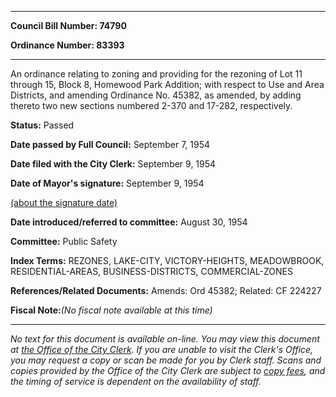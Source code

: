 

********

**Council Bill Number: 74790**
   
**Ordinance Number: 83393**
********

 An ordinance relating to zoning and providing for the rezoning of Lot 11 through 15, Block 8, Homewood Park Addition; with respect to Use and Area Districts, and amending Ordinance No. 45382, as amended, by adding thereto two new sections numbered 2-370 and 17-282, respectively.

**Status:** Passed
   
**Date passed by Full Council:** September 7, 1954
   
**Date filed with the City Clerk:** September 9, 1954
   
**Date of Mayor's signature:** September 9, 1954
   
[(about the signature date)](/~public/approvaldate.htm)
   
   
   
**Date introduced/referred to committee:** August 30, 1954
   
**Committee:** Public Safety
   
   
**Index Terms:** REZONES, LAKE-CITY, VICTORY-HEIGHTS, MEADOWBROOK, RESIDENTIAL-AREAS, BUSINESS-DISTRICTS, COMMERCIAL-ZONES

**References/Related Documents:** Amends: Ord 45382; Related: CF 224227

**Fiscal Note:**_(No fiscal note available at this time)_
********

_No text for this document is available on-line. You may view this document at [the Office of the City Clerk](http://www.seattle.gov/leg/clerk/contactUs.htm). If you are unable to visit the Clerk's Office, you may request a copy or scan be made for you by Clerk staff. Scans and copies provided by the Office of the City Clerk are subject to [copy fees](http://clerk.seattle.gov/~public/clerkfees.htm), and the timing of service is dependent on the availability of staff._


